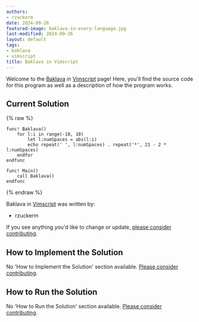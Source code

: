 ```yaml
---
authors:
- rzuckerm
date: 2024-09-26
featured-image: baklava-in-every-language.jpg
last-modified: 2024-09-26
layout: default
tags:
- baklava
- vimscript
title: Baklava in Vimscript
---
```


Welcome to the [Baklava](https://sampleprograms.io/projects/baklava) in [Vimscript](https://sampleprograms.io/languages/vimscript) page! Here, you'll find the source code for this program as well as a description of how the program works.

## Current Solution

{% raw %}

```vimscript
func! Baklava()
    for l:i in range(-10, 10)
        let l:numSpaces = abs(l:i)
        echo repeat(' ', l:numSpaces) . repeat('*', 21 - 2 * l:numSpaces)
    endfor
endfunc

func! Main()
    call Baklava()
endfunc

```

{% endraw %}

Baklava in [Vimscript](https://sampleprograms.io/languages/vimscript) was written by:

- rzuckerm

If you see anything you'd like to change or update, [please consider contributing](https://github.com/TheRenegadeCoder/sample-programs).

## How to Implement the Solution

No 'How to Implement the Solution' section available. [Please consider contributing](https://github.com/TheRenegadeCoder/sample-programs-website).

## How to Run the Solution

No 'How to Run the Solution' section available. [Please consider contributing](https://github.com/TheRenegadeCoder/sample-programs-website).